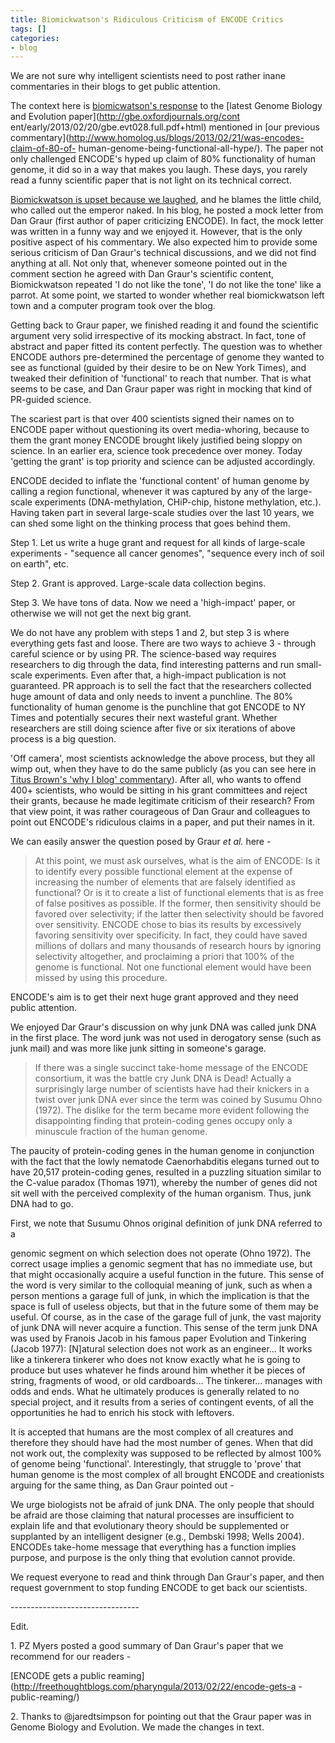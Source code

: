 ```yaml
---
title: Biomickwatson's Ridiculous Criticism of ENCODE Critics
tags: []
categories:
- blog
---
```

We are not sure why intelligent scientists need to post rather inane
commentaries in their blogs to get public attention.
<!--more-->

The context here is [biomicwatson's
response](http://biomickwatson.wordpress.com/2013/02/22/dear-encode/) to the
[latest Genome Biology and Evolution paper](http://gbe.oxfordjournals.org/cont
ent/early/2013/02/20/gbe.evt028.full.pdf+html) mentioned in [our previous
commentary](http://www.homolog.us/blogs/2013/02/21/was-encodes-claim-of-80-of-
human-genome-being-functional-all-hype/). The paper not only challenged
ENCODE's hyped up claim of 80% functionality of human genome, it did so in a
way that makes you laugh. These days, you rarely read a funny scientific paper
that is not light on its technical correct.

[Biomickwatson is upset because we
laughed](http://biomickwatson.wordpress.com/2013/02/22/dear-encode/), and he
blames the little child, who called out the emperor naked. In his blog, he
posted a mock letter from Dan Graur (first author of paper criticizing
ENCODE). In fact, the mock letter was written in a funny way and we enjoyed
it. However, that is the only positive aspect of his commentary. We also
expected him to provide some serious criticism of Dan Graur's technical
discussions, and we did not find anything at all. Not only that, whenever
someone pointed out in the comment section he agreed with Dan Graur's
scientific content, Biomickwatson repeated 'I do not like the tone', 'I do not
like the tone' like a parrot. At some point, we started to wonder whether real
biomickwatson left town and a computer program took over the blog.

Getting back to Graur paper, we finished reading it and found the scientific
argument very solid irrespective of its mocking abstract. In fact, tone of
abstract and paper fitted its content perfectly. The question was to whether
ENCODE authors pre-determined the percentage of genome they wanted to see as
functional (guided by their desire to be on New York Times), and tweaked their
definition of 'functional' to reach that number. That is what seems to be
case, and Dan Graur paper was right in mocking that kind of PR-guided science.

The scariest part is that over 400 scientists signed their names on to ENCODE
paper without questioning its overt media-whoring, because to them the grant
money ENCODE brought likely justified being sloppy on science. In an earlier
era, science took precedence over money. Today 'getting the grant' is top
priority and science can be adjusted accordingly.

ENCODE decided to inflate the 'functional content' of human genome by calling
a region functional, whenever it was captured by any of the large-scale
experiments (DNA-methylation, CHiP-chip, histone methylation, etc.). Having
taken part in several large-scale studies over the last 10 years, we can shed
some light on the thinking process that goes behind them.

>

Step 1. Let us write a huge grant and request for all kinds of large-scale
experiments - "sequence all cancer genomes", "sequence every inch of soil on
earth", etc.

Step 2. Grant is approved. Large-scale data collection begins.

Step 3. We have tons of data. Now we need a 'high-impact' paper, or otherwise
we will not get the next big grant.

We do not have any problem with steps 1 and 2, but step 3 is where everything
gets fast and loose. There are two ways to achieve 3 - through careful science
or by using PR. The science-based way requires researchers to dig through the
data, find interesting patterns and run small-scale experiments. Even after
that, a high-impact publication is not guaranteed. PR approach is to sell the
fact that the researchers collected huge amount of data and only needs to
invent a punchline. The 80% functionality of human genome is the punchline
that got ENCODE to NY Times and potentially secures their next wasteful grant.
Whether researchers are still doing science after five or six iterations of
above process is a big question.

'Off camera', most scientists acknowledge the above process, but they all wimp
out, when they have to do the same publicly (as you can see here in [Titus
Brown's 'why I blog'
commentary](http://ivory.idyll.org/blog/why-i-blog-2013-version.html)). After
all, who wants to offend 400+ scientists, who would be sitting in his grant
committees and reject their grants, because he made legitimate criticism of
their research? From that view point, it was rather courageous of Dan Graur
and colleagues to point out ENCODE's ridiculous claims in a paper, and put
their names in it.

We can easily answer the question posed by Graur _et al._ here -

> At this point, we must ask ourselves, what is the aim of ENCODE: Is it to
identify every possible functional element at the expense of increasing the
number of elements that are falsely identified as functional? Or is it to
create a list of functional elements that is as free of false positives as
possible. If the former, then sensitivity should be favored over selectivity;
if the latter then selectivity should be favored over sensitivity. ENCODE
chose to bias its results by excessively favoring sensitivity over
specificity. In fact, they could have saved millions of dollars and many
thousands of research hours by ignoring selectivity altogether, and
proclaiming a priori that 100% of the genome is functional. Not one functional
element would have been missed by using this procedure.

ENCODE's aim is to get their next huge grant approved and they need public
attention.

We enjoyed Dar Graur's discussion on why junk DNA was called junk DNA in the
first place. The word junk was not used in derogatory sense (such as junk
mail) and was more like junk sitting in someone's garage.

> If there was a single succinct take-home message of the ENCODE consortium,
it was the battle cry Junk DNA is Dead! Actually a surprisingly large number
of scientists have had their knickers in a twist over junk DNA ever since the
term was coined by Susumu Ohno (1972). The dislike for the term became more
evident following the disappointing finding that protein-coding genes occupy
only a minuscule fraction of the human genome.

The paucity of protein-coding genes in the human genome in conjunction with
the fact that the lowly nematode Caenorhabditis elegans turned out to have
20,517 protein-coding genes, resulted in a puzzling situation similar to the
C-value paradox (Thomas 1971), whereby the number of genes did not sit well
with the perceived complexity of the human organism. Thus, junk DNA had to go.

>

First, we note that Susumu Ohnos original definition of junk DNA referred to a

genomic segment on which selection does not operate (Ohno 1972). The correct
usage implies a genomic segment that has no immediate use, but that might
occasionally acquire a useful function in the future. This sense of the word
is very similar to the colloquial meaning of junk, such as when a person
mentions a garage full of junk, in which the implication is that the space is
full of useless objects, but that in the future some of them may be useful. Of
course, as in the case of the garage full of junk, the vast majority of junk
DNA will never acquire a function. This sense of the term junk DNA was used by
Franois Jacob in his famous paper Evolution and Tinkering (Jacob 1977):
[N]atural selection does not work as an engineer... It works like a tinkerera
tinkerer who does not know exactly what he is going to produce but uses
whatever he finds around him whether it be pieces of string, fragments of
wood, or old cardboards... The tinkerer... manages with odds and ends. What he
ultimately produces is generally related to no special project, and it results
from a series of contingent events, of all the opportunities he had to enrich
his stock with leftovers.

It is accepted that humans are the most complex of all creatures and therefore
they should have had the most number of genes. When that did not work out, the
complexity was supposed to be reflected by almost 100% of genome being
'functional'. Interestingly, that struggle to 'prove' that human genome is the
most complex of all brought ENCODE and creationists arguing for the same
thing, as Dan Graur pointed out -

>

We urge biologists not be afraid of junk DNA. The only people that should be
afraid are those claiming that natural processes are insufficient to explain
life and that evolutionary theory should be supplemented or supplanted by an
intelligent designer (e.g., Dembski 1998; Wells 2004). ENCODEs take-home
message that everything has a function implies purpose, and purpose is the
only thing that evolution cannot provide.

We request everyone to read and think through Dan Graur's paper, and then
request government to stop funding ENCODE to get back our scientists.

\--------------------------------

Edit.

1\. PZ Myers posted a good summary of Dan Graur's paper that we recommend for
our readers -

[ENCODE gets a public
reaming](http://freethoughtblogs.com/pharyngula/2013/02/22/encode-gets-a
-public-reaming/)

2\. Thanks to @jaredtsimpson for pointing out that the Graur paper was in
Genome Biology and Evolution. We made the changes in text.

